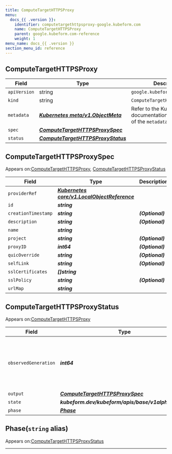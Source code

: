```yaml
---
title: ComputeTargetHTTPSProxy
menu:
  docs_{{ .version }}:
    identifier: computetargethttpsproxy-google.kubeform.com
    name: ComputeTargetHTTPSProxy
    parent: google.kubeform.com-reference
    weight: 1
menu_name: docs_{{ .version }}
section_menu_id: reference
---
```


## ComputeTargetHTTPSProxy
| Field | Type | Description |
| ------ | ----- | ----------- |
| `apiVersion` | string | `google.kubeform.com/v1alpha1` |
|    `kind` | string | `ComputeTargetHTTPSProxy` |
| `metadata` | ***[Kubernetes meta/v1.ObjectMeta](https://kubernetes.io/docs/reference/generated/kubernetes-api/v1.13/#objectmeta-v1-meta)***|Refer to the Kubernetes API documentation for the fields of the `metadata` field.|
| `spec` | ***[ComputeTargetHTTPSProxySpec](#computetargethttpsproxyspec)***||
| `status` | ***[ComputeTargetHTTPSProxyStatus](#computetargethttpsproxystatus)***||
## ComputeTargetHTTPSProxySpec

Appears on:[ComputeTargetHTTPSProxy](#computetargethttpsproxy), [ComputeTargetHTTPSProxyStatus](#computetargethttpsproxystatus)

| Field | Type | Description |
| ------ | ----- | ----------- |
| `providerRef` | ***[Kubernetes core/v1.LocalObjectReference](https://kubernetes.io/docs/reference/generated/kubernetes-api/v1.13/#localobjectreference-v1-core)***||
| `id` | ***string***||
| `creationTimestamp` | ***string***| ***(Optional)*** |
| `description` | ***string***| ***(Optional)*** |
| `name` | ***string***||
| `project` | ***string***| ***(Optional)*** |
| `proxyID` | ***int64***| ***(Optional)*** |
| `quicOverride` | ***string***| ***(Optional)*** |
| `selfLink` | ***string***| ***(Optional)*** |
| `sslCertificates` | ***[]string***||
| `sslPolicy` | ***string***| ***(Optional)*** |
| `urlMap` | ***string***||
## ComputeTargetHTTPSProxyStatus

Appears on:[ComputeTargetHTTPSProxy](#computetargethttpsproxy)

| Field | Type | Description |
| ------ | ----- | ----------- |
| `observedGeneration` | ***int64***| ***(Optional)*** Resource generation, which is updated on mutation by the API Server.|
| `output` | ***[ComputeTargetHTTPSProxySpec](#computetargethttpsproxyspec)***| ***(Optional)*** |
| `state` | ***kubeform.dev/kubeform/apis/base/v1alpha1.State***| ***(Optional)*** |
| `phase` | ***[Phase](#phase)***| ***(Optional)*** |
## Phase(`string` alias)

Appears on:[ComputeTargetHTTPSProxyStatus](#computetargethttpsproxystatus)

---
